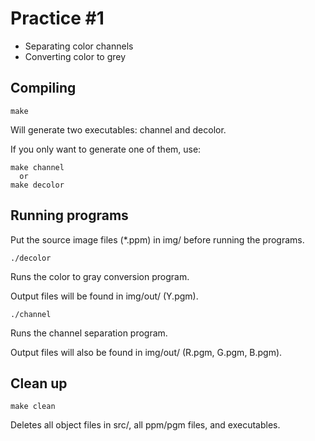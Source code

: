 # Practice #1

* Separating color channels
* Converting color to grey

## Compiling

```
make
```
Will generate two executables: channel and decolor.

If you only want to generate one of them, use:
```
make channel
  or
make decolor
```

## Running programs

Put the source image files (*.ppm) in img/ before running the programs.

```
./decolor
```

Runs the color to gray conversion program.

Output files will be found in img/out/ (Y.pgm).

```
./channel
```

Runs the channel separation program.

Output files will also be found in img/out/ (R.pgm, G.pgm, B.pgm).


## Clean up

```
make clean
```

Deletes all object files in src/, all ppm/pgm files, and executables.
